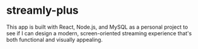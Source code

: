 # streamly-plus
This app is built with React, Node.js, and MySQL as a personal project to see if I can design a modern, screen-oriented streaming experience that's both functional and visually appealing.
